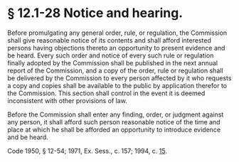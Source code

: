 # § 12.1-28 Notice and hearing.

<p>Before promulgating any general order, rule, or regulation, the Commission shall give reasonable notice of its contents and shall afford interested persons having objections thereto an opportunity to present evidence and be heard. Every such order and notice of every such rule or regulation finally adopted by the Commission shall be published in the next annual report of the Commission, and a copy of the order, rule or regulation shall be delivered by the Commission to every person affected by it who requests a copy and copies shall be available to the public by application therefor to the Commission. This section shall control in the event it is deemed inconsistent with other provisions of law.</p><p>Before the Commission shall enter any finding, order, or judgment against any person, it shall afford such person reasonable notice of the time and place at which he shall be afforded an opportunity to introduce evidence and be heard.</p><p>Code 1950, § 12-54; 1971, Ex. Sess., c. 157; 1994, c. <a href='http://lis.virginia.gov/cgi-bin/legp604.exe?941+ful+CHAP0015'>15</a>.</p>